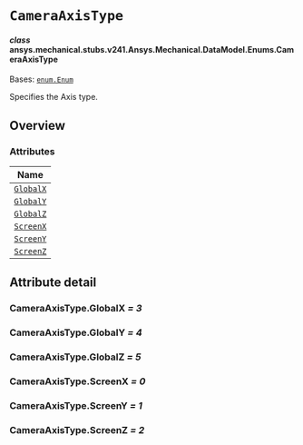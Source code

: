 # `CameraAxisType`

<a id="ansys.mechanical.stubs.v241.Ansys.Mechanical.DataModel.Enums.CameraAxisType"></a>

#### *class* ansys.mechanical.stubs.v241.Ansys.Mechanical.DataModel.Enums.CameraAxisType

Bases: [`enum.Enum`](https://docs.python.org/3/library/enum.html#enum.Enum)

Specifies the Axis type.

<!-- !! processed by numpydoc !! -->

<a id="overview"></a>

## Overview

### Attributes

| Name |
| ---------------------------------------- |
| [`GlobalX`](#CameraAxisType.GlobalX) |
| [`GlobalY`](#CameraAxisType.GlobalY) |
| [`GlobalZ`](#CameraAxisType.GlobalZ) |
| [`ScreenX`](#CameraAxisType.ScreenX) |
| [`ScreenY`](#CameraAxisType.ScreenY) |
| [`ScreenZ`](#CameraAxisType.ScreenZ) |

<a id="attribute-detail"></a>

## Attribute detail

<a id="CameraAxisType.GlobalX"></a>

### CameraAxisType.GlobalX *= 3*

<a id="CameraAxisType.GlobalY"></a>

### CameraAxisType.GlobalY *= 4*

<a id="CameraAxisType.GlobalZ"></a>

### CameraAxisType.GlobalZ *= 5*

<a id="CameraAxisType.ScreenX"></a>

### CameraAxisType.ScreenX *= 0*

<a id="CameraAxisType.ScreenY"></a>

### CameraAxisType.ScreenY *= 1*

<a id="CameraAxisType.ScreenZ"></a>

### CameraAxisType.ScreenZ *= 2*



